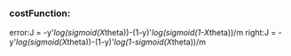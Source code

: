 ### costFunction:
error:J = -y'*log(sigmoid(X*theta))-(1-y)'*log(sigmoid(1-X*theta))/m
right:J = -y'*log(sigmoid(X*theta))-(1-y)'*log(1-sigmoid(X*theta))/m


